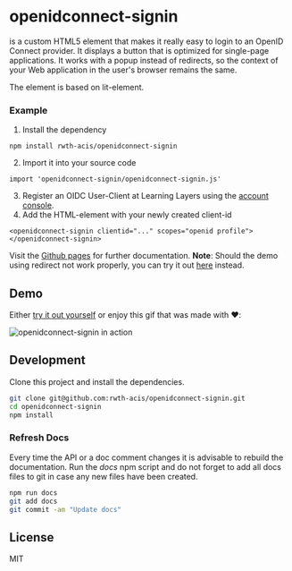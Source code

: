 openidconnect-signin
================

<openidconnect-signin> is a custom HTML5 element that makes it really easy to login to an OpenID Connect provider. It
displays a button that is optimized for single-page applications. It works with a popup instead of redirects, so the
context of your Web application in the user's browser remains the same.

The element is based on lit-element.

### Example

1. Install the dependency
```
npm install rwth-acis/openidconnect-signin
```
2. Import it into your source code
```
import 'openidconnect-signin/openidconnect-signin.js'
```
3. Register an OIDC User-Client at Learning Layers using the [account console](https://auth.las2peer.org/auth/realms/main/account).
4. Add the HTML-element with your newly created client-id
```
<openidconnect-signin clientid="..." scopes="openid profile"></openidconnect-signin>
```

Visit the [Github pages](https://rwth-acis.github.io/openidconnect-signin) for further documentation.
**Note**: Should the demo using redirect not work properly, you can try it out [here](https://rwth-acis.github.io/openidconnect-signin/demo/index.html) instead.

## Demo

Either [try it out yourself](https://rwth-acis.github.io/openidconnect-signin/#/elements/openidconnect-signin/demos/demo/index.html) or enjoy this gif that was made with :heart::

![openidconnect-signin in action](https://i.giphy.com/zkFD9Blr2cPxm.gif)

## Development

Clone this project and install the dependencies.

```bash
git clone git@github.com:rwth-acis/openidconnect-signin.git
cd openidconnect-signin
npm install
```

### Refresh Docs

Every time the API or a doc comment changes it is advisable to rebuild the documentation. 
Run the *docs* npm script and do not forget to add all docs files to git in case any new files have been created.

```bash
npm run docs
git add docs
git commit -am "Update docs"

```

## License
MIT
